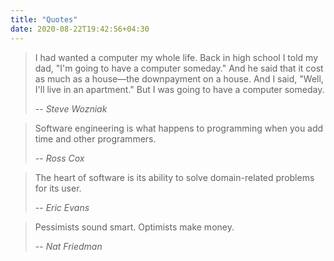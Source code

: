 ```yaml
---
title: "Quotes"
date: 2020-08-22T19:42:56+04:30
---
```


> I had wanted a computer my whole life. Back in high school I told my dad, "I'm going to have a computer someday." And he said that it cost as much as a house—the downpayment on a house. And I said, "Well, I'll live in an apartment." But I was going to have a computer someday. 
>
> -- <cite>Steve Wozniak</cite>

> Software engineering is what happens to programming when you add time and other programmers.
>
> -- <cite>Ross Cox</cite>

> The heart of software is its ability to solve domain-related problems for its user.
>
> -- <cite>Eric Evans</cite>

> Pessimists sound smart. Optimists make money.
>
> -- <cite>Nat Friedman</cite>